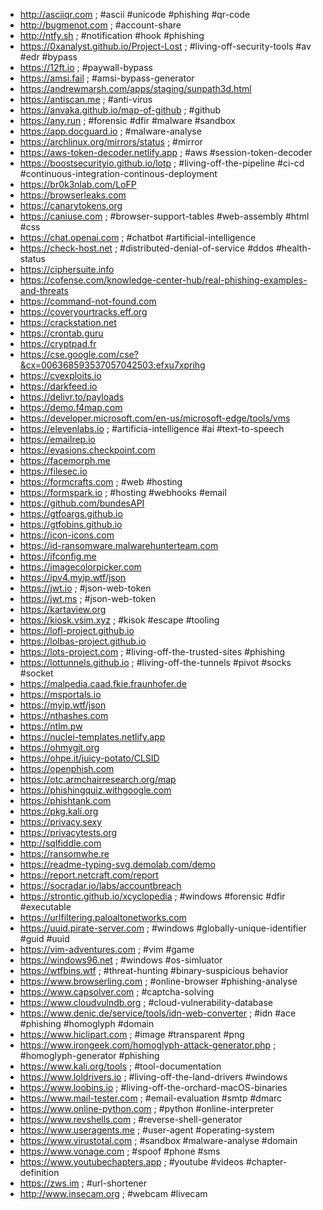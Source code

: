 * http://asciiqr.com ; #ascii #unicode #phishing #qr-code
* http://bugmenot.com ; #account-share
* http://ntfy.sh ; #notification #hook #phishing
* https://0xanalyst.github.io/Project-Lost ; #living-off-security-tools #av #edr #bypass
* https://12ft.io ; #paywall-bypass
* https://amsi.fail ; #amsi-bypass-generator
* https://andrewmarsh.com/apps/staging/sunpath3d.html
* https://antiscan.me ; #anti-virus
* https://anvaka.github.io/map-of-github ; #github
* https://any.run ; #forensic #dfir #malware #sandbox
* https://app.docguard.io ; #malware-analyse
* https://archlinux.org/mirrors/status ; #mirror
* https://aws-token-decoder.netlify.app ; #aws #session-token-decoder
* https://boostsecurityio.github.io/lotp ; #living-off-the-pipeline #ci-cd #continuous-integration-continous-deployment
* https://br0k3nlab.com/LoFP
* https://browserleaks.com
* https://canarytokens.org
* https://caniuse.com ; #browser-support-tables #web-assembly #html #css
* https://chat.openai.com ; #chatbot #artificial-intelligence
* https://check-host.net ; #distributed-denial-of-service #ddos #health-status
* https://ciphersuite.info
* https://cofense.com/knowledge-center-hub/real-phishing-examples-and-threats
* https://command-not-found.com
* https://coveryourtracks.eff.org
* https://crackstation.net
* https://crontab.guru
* https://cryptpad.fr
* https://cse.google.com/cse?&cx=006368593537057042503:efxu7xprihg
* https://cvexploits.io
* https://darkfeed.io
* https://delivr.to/payloads
* https://demo.f4map.com
* https://developer.microsoft.com/en-us/microsoft-edge/tools/vms
* https://elevenlabs.io ; #artificia-intelligence #ai #text-to-speech
* https://emailrep.io
* https://evasions.checkpoint.com
* https://facemorph.me
* https://filesec.io
* https://formcrafts.com ; #web #hosting
* https://formspark.io ; #hosting #webhooks #email
* https://github.com/bundesAPI
* https://gtfoargs.github.io
* https://gtfobins.github.io
* https://icon-icons.com
* https://id-ransomware.malwarehunterteam.com
* https://ifconfig.me
* https://imagecolorpicker.com
* https://ipv4.myip.wtf/json
* https://jwt.io ; #json-web-token
* https://jwt.ms ; #json-web-token
* https://kartaview.org
* https://kiosk.vsim.xyz ; #kisok #escape #tooling
* https://lofl-project.github.io
* https://lolbas-project.github.io
* https://lots-project.com ; #living-off-the-trusted-sites #phishing
* https://lottunnels.github.io ; #living-off-the-tunnels #pivot #socks #socket
* https://malpedia.caad.fkie.fraunhofer.de
* https://msportals.io
* https://myip.wtf/json
* https://nthashes.com
* https://ntlm.pw
* https://nuclei-templates.netlify.app
* https://ohmygit.org
* https://ohpe.it/juicy-potato/CLSID
* https://openphish.com
* https://otc.armchairresearch.org/map
* https://phishingquiz.withgoogle.com
* https://phishtank.com
* https://pkg.kali.org
* https://privacy.sexy
* https://privacytests.org
* http://sqlfiddle.com
* https://ransomwhe.re
* https://readme-typing-svg.demolab.com/demo
* https://report.netcraft.com/report
* https://socradar.io/labs/accountbreach
* https://strontic.github.io/xcyclopedia ; #windows #forensic #dfir #executable
* https://urlfiltering.paloaltonetworks.com
* https://uuid.pirate-server.com ; #windows #globally-unique-identifier #guid #uuid
* https://vim-adventures.com ; #vim #game
* https://windows96.net ; #windows #os-simluator
* https://wtfbins.wtf ; #threat-hunting #binary-suspicious behavior
* https://www.browserling.com ; #online-browser #phishing-analyse
* https://www.capsolver.com ; #captcha-solving
* https://www.cloudvulndb.org ; #cloud-vulnerability-database
* https://www.denic.de/service/tools/idn-web-converter ; #idn #ace #phishing #homoglyph #domain
* https://www.hiclipart.com ; #image #transparent #png
* https://www.irongeek.com/homoglyph-attack-generator.php ; #homoglyph-generator #phishing
* https://www.kali.org/tools ; #tool-documentation
* https://www.loldrivers.io ; #living-off-the-land-drivers #windows
* https://www.loobins.io ; #living-off-the-orchard-macOS-binaries
* https://www.mail-tester.com ; #email-evaluation #smtp #dmarc
* https://www.online-python.com ; #python #online-interpreter
* https://www.revshells.com ; #reverse-shell-generator
* https://www.useragents.me ; #user-agent #operating-system
* https://www.virustotal.com ; #sandbox #malware-analyse #domain
* https://www.vonage.com ; #spoof #phone #sms
* https://www.youtubechapters.app ; #youtube #videos #chapter-definition
* https://zws.im ; #url-shortener
* http://www.insecam.org ; #webcam #livecam
